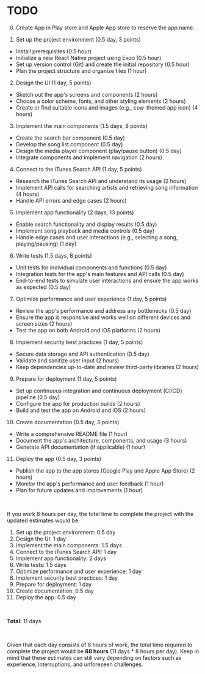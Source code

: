 # TODO

0. Create App in Play store and Apple App store to reserve the app name.

1. Set up the project environment (0.5 day, 3 points)

* Install prerequisites (0.5 hour)
* Initialize a new React Native project using Expo (0.5 hour)
* Set up version control (Git) and create the initial repository (0.5 hour)
* Plan the project structure and organize files (1 hour)

2. Design the UI (1 day, 5 points)

* Sketch out the app's screens and components (2 hours)
* Choose a color scheme, fonts, and other styling elements (2 hours)
* Create or find suitable icons and images (e.g., cow-themed app icon) (4 hours)

3. Implement the main components (1.5 days, 8 points)

* Create the search bar component (0.5 day)
* Develop the song list component (0.5 day)
* Design the media player component (play/pause button) (0.5 day)
* Integrate components and implement navigation (2 hours)

4. Connect to the iTunes Search API (1 day, 5 points)

* Research the iTunes Search API and understand its usage (2 hours)
* Implement API calls for searching artists and retrieving song information (4 hours)
* Handle API errors and edge cases (2 hours)

5. Implement app functionality (2 days, 13 points)

* Enable search functionality and display results (0.5 day)
* Implement song playback and media controls (0.5 day)
* Handle edge cases and user interactions (e.g., selecting a song, playing/pausing) (1 day)

6. Write tests (1.5 days, 8 points)

* Unit tests for individual components and functions (0.5 day)
* Integration tests for the app's main features and API calls (0.5 day)
* End-to-end tests to simulate user interactions and ensure the app works as expected (0.5 day)

7. Optimize performance and user experience (1 day, 5 points)

* Review the app's performance and address any bottlenecks (0.5 day)
* Ensure the app is responsive and works well on different devices and screen sizes (2 hours)
* Test the app on both Android and iOS platforms (2 hours)

8. Implement security best practices (1 day, 5 points)

* Secure data storage and API authentication (0.5 day)
* Validate and sanitize user input (2 hours)
* Keep dependencies up-to-date and review third-party libraries (2 hours)

9. Prepare for deployment (1 day, 5 points)

* Set up continuous integration and continuous deployment (CI/CD) pipeline (0.5 day)
* Configure the app for production builds (2 hours)
* Build and test the app on Android and iOS (2 hours)

10. Create documentation (0.5 day, 3 points)

* Write a comprehensive README file (1 hour)
* Document the app's architecture, components, and usage (3 hours)
* Generate API documentation (if applicable) (1 hour)

11. Deploy the app (0.5 day, 3 points)

* Publish the app to the app stores (Google Play and Apple App Store) (2 hours)
* Monitor the app's performance and user feedback (1 hour)
* Plan for future updates and improvements (1 hour)

</br>

If you work 8 hours per day, the total time to complete the project with the updated estimates would be:

1. Set up the project environment: 0.5 day
2. Design the UI: 1 day
3. Implement the main components: 1.5 days
4. Connect to the iTunes Search API: 1 day
5. Implement app functionality: 2 days
6. Write tests: 1.5 days
7. Optimize performance and user experience: 1 day
8. Implement security best practices: 1 day
9. Prepare for deployment: 1 day
10. Create documentation: 0.5 day
11. Deploy the app: 0.5 day
</br>

**Total:** 11 days

</br>

Given that each day consists of 8 hours of work, the total time required to complete the project would be **88 hours** (11 days * 8 hours per day). Keep in mind that these estimates can still vary depending on factors such as experience, interruptions, and unforeseen challenges.